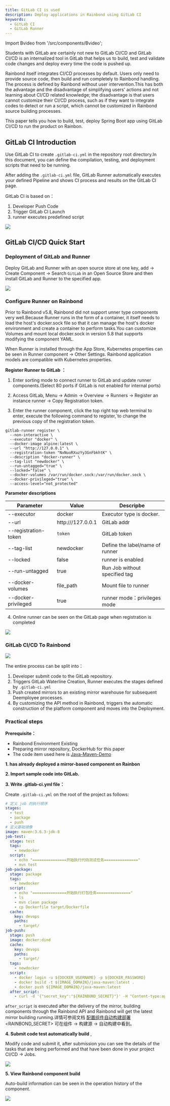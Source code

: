 ```yaml
---
title: GitLab CI is used
description: Deploy applications in Rainbond using GitLab CI
keywords:
  - GitLab CI
  - GitLab Runner
---
```


Import Bvideo from '/src/components/Bvideo';

<Bvideo src="//player.bilibili.com/player.html?aid=820892498&bvid=BV1334y1f76U&cid=987870125&page=10" />

Students with GitLab are certainly not new to GitLab CI/CD and GitLab CI/CD is an internalized tool in GitLab that helps us to build, test and validate code changes and deploy every time the code is pushed up.

Rainbond itself integrates CI/CD processes by default. Users only need to provide source code, then build and run completely to Rainbond handling. The process is defined by Rainbond without user intervention.This has both the advantage and the disadvantage of simplifying users' actions and not learning about CI/CD related knowledge; the disadvantage is that users cannot customize their CI/CD process, such as if they want to integrate codes to detect or run a script, which cannot be customized in Rainbond source building processes.

This paper tells you how to build, test, deploy Spring Boot app using GitLab CI/CD to run the product on Rainbon.

## GitLab CI Introduction

Use GitLab CI to create `.gitlab-ci.yml` in the repository root directory.In this document, you can define the compilation, testing, and deployment scripts that need to be running.

After adding the `.gitlab-ci.yml` file, GitLab Runner automatically executes your defined Pipeline and shows CI process and results on the GitLab CI page.

GitLab CI is based on：

1. Developer Push Code
2. Trigger GitLab CI Launch
3. runner executes predefined script

![](https://static.goodrain.com/wechat/gitlabci/1.png)

## GitLab CI/CD Quick Start

### Deployment of GitLab and Runner

Deploy GitLab and Runner with an open source store at one key, add -> Create Component -> Search `GitLab` in an Open Source Store and then install GitLab and Runner to the specified app.

![](https://static.goodrain.com/wechat/gitlabci/2.png)

### Configure Runner on Rainbond

Prior to Rainbond v5.8, Rainbond did not support unner type components very well.Because Runner runs in the form of a container, it itself needs to load the host's docker.sock file so that it can manage the host's docker environment and create a container to perform tasks.You can customize Volumes and mount local docker.sock in version 5.8 that supports modifying the component YAML.

When Runner is installed through the App Store, Kubernetes properties can be seen in Runner component -> Other Settings. Rainbond application models are compatible with Kubernetes properties.

**Register Runner to GitLab ：**

1. Enter sorting mode to connect runner to GitLab and update runner components.(Select 80 ports if GitLab is not enabled for internal ports)

2. Access GitLab, Menu -> Admin -> Overview -> Runners -> Register an instance runner -> Copy Registration token.

3. Enter the runner component, click the top right top web terminal to enter, execute the following command to register,\`<token>to change the previous copy of the registration token.

```shell
gitlab-runner register \
  --non-interactive \
  --executor "docker" \
  --docker-image alpine:latest \
  --url "http://127.0.0.1" \
  --registration-token "NxNuoRXuzYy3GnFbkhtK" \
  --description "docker-runner" \
  --tag-list "newdocker" \
  --run-untagged="true" \
  --locked="false" \
  --docker-volumes /var/run/docker.sock:/var/run/docker.sock \
  --docker-privileged="true" \
  --access-level="not_protected"
```

**Parameter descriptions**

| Parameter            | Value                                                                             | Descripbe                                |
| -------------------- | --------------------------------------------------------------------------------- | ---------------------------------------- |
| --executor           | docker                                                                            | Executor type is docker. |
| --url                | http:///127.0.0.1 | GitLab addr                              |
| --registration-token | `token`                                                                           | GitLab token                             |
| --tag-list           | newdocker                                                                         | Define the label/name of runner          |
| --locked             | false                                                                             | runner is enabled                        |
| --run-untagged       | true                                                                              | Run Job without specified tag            |
| --docker-volumes     | file_path                                                    | Mount file to runner                     |
| --docker-privileged  | true                                                                              | runner mode：privileges mode              |

4. Online runner can be seen on the GitLab page when registration is completed

![](https://static.goodrain.com/wechat/gitlabci/3.png)

### GitLab CI/CD To Rainbond

![](https://static.goodrain.com/wechat/gitlabci/4.png)

The entire process can be split into：

1. Developer submit code to the GitLab repository.
2. Triggers GitLab Waterline Creation, Runner executes the stages defined by `.gitlab-ci.yml`
3. Push created mirrors to an existing mirror warehouse for subsequent Deemployee processes.
4. By customizing the API method in Rainbond, triggers the automatic construction of the platform component and moves into the Deployment.

### Practical steps

**Prerequisite：**

- Rainbond Environment Existing
- Preparing mirror repository, DockerHub for this paper
- The code item used here is [Java-Maven-Demo](https://gitee.com/rainbond/java-maven-demo)

**1. has already deployed a mirror-based component on Rainbon**

**2. Import sample code into GitLab.**

**3. Write .gitlab-ci.yml file：**

Create `.gitlab-ci.yml` on the root of the project as follows:

```yaml
# 定义 job 的执行顺序
stages:
  - test
  - package
  - push
# 定义基础镜像
image: maven:3.6.3-jdk-8
job-test:
  stage: test
  tags: 
    - newdocker
  script:
    - echo "===============开始执行代码测试任务==============="
    - mvn test
job-package:
  stage: package
  tags: 
    - newdocker
  script:
    - echo "===============开始执行打包任务==============="
    - ls
    - mvn clean package
    - cp Dockerfile target/Dockerfile
  cache:
    key: devops
    paths:
      - target/ 
job-push:
  stage: push
  image: docker:dind
  cache:
    key: devops
    paths:
      - target/
  tags:
    - newdocker
  script:
    - docker login -u ${DOCKER_USERNAME} -p ${DOCKER_PASSWORD}
    - docker build -t ${IMAGE_DOMAIN}/java-maven:latest .
    - docker push ${IMAGE_DOMAIN}/java-maven:latest
  after_script:  
    - curl -d '{"secret_key":"${RAINBOND_SECRET}"}' -H "Content-type:application/json" -X POST http://${RAINBOND_IP}:7070/console/custom/deploy/3321861bcadf0789af71898f23e8e740
```

`after_script` is executed after the delivery of the mirror, building components through the Rainbond API and Rainbond will get the latest mirror building running.详情可参阅文档 [配置组件自动构建部署](/docs/devops/continuous-deploy/auto-build)\<RAINBOND_SECRET> 可在组件 -> 构建源 -> 自动构建中看到。

**4. Submit code test automatically build** ,

Modify code and submit it, after submission you can see the details of the tasks that are being performed and that have been done in your project CI/CD -> Jobs.

![](https://static.goodrain.com/wechat/gitlabci/5.png)

**5. View Rainbond component build**

Auto-build information can be seen in the operation history of the component.

![](https://static.goodrain.com/wechat/gitlabci/6.png)
